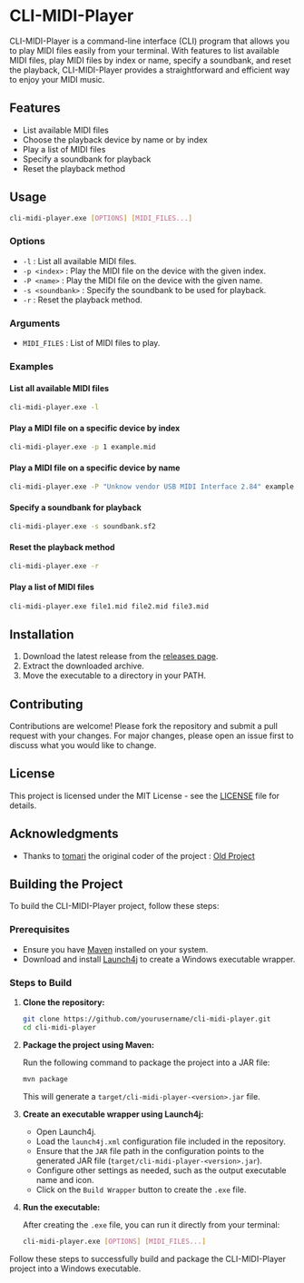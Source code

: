# CLI-MIDI-Player

CLI-MIDI-Player is a command-line interface (CLI) program that allows you to play MIDI files easily from your terminal. With features to list available MIDI files, play MIDI files by index or name, specify a soundbank, and reset the playback, CLI-MIDI-Player provides a straightforward and efficient way to enjoy your MIDI music.

## Features

- List available MIDI files
- Choose the playback device by name or by index
- Play a list of MIDI files 
- Specify a soundbank for playback
- Reset the playback method

## Usage

```bash
cli-midi-player.exe [OPTIONS] [MIDI_FILES...]
```

### Options

- `-l` : List all available MIDI files.
- `-p <index>` : Play the MIDI file on the device with the given index.
- `-P <name>` : Play the MIDI file on the device with the given name.
- `-s <soundbank>` : Specify the soundbank to be used for playback.
- `-r` : Reset the playback method.

### Arguments

- `MIDI_FILES` : List of MIDI files to play.

### Examples

#### List all available MIDI files
```bash
cli-midi-player.exe -l
```

#### Play a MIDI file on a specific device by index
```bash
cli-midi-player.exe -p 1 example.mid
```

#### Play a MIDI file on a specific device by name
```bash
cli-midi-player.exe -P "Unknow vendor USB MIDI Interface 2.84" example.mid
```

#### Specify a soundbank for playback
```bash
cli-midi-player.exe -s soundbank.sf2
```

#### Reset the playback method
```bash
cli-midi-player.exe -r
```

#### Play a list of MIDI files
```bash
cli-midi-player.exe file1.mid file2.mid file3.mid
```

## Installation

1. Download the latest release from the [releases page](https://github.com/yourusername/cli-midi-player/releases).
2. Extract the downloaded archive.
3. Move the executable to a directory in your PATH.

## Contributing

Contributions are welcome! Please fork the repository and submit a pull request with your changes. For major changes, please open an issue first to discuss what you would like to change.

## License

This project is licensed under the MIT License - see the [LICENSE](LICENSE) file for details.

## Acknowledgments

- Thanks to [tomari](https://github.com/tomari) the original coder of the project : [Old Project](https://github.com/tomari/PlaySMF)

## Building the Project

To build the CLI-MIDI-Player project, follow these steps:

### Prerequisites

- Ensure you have [Maven](https://maven.apache.org/install.html) installed on your system.
- Download and install [Launch4j](http://launch4j.sourceforge.net/) to create a Windows executable wrapper.

### Steps to Build

1. **Clone the repository:**

    ```bash
    git clone https://github.com/yourusername/cli-midi-player.git
    cd cli-midi-player
    ```

2. **Package the project using Maven:**

    Run the following command to package the project into a JAR file:

    ```bash
    mvn package
    ```

    This will generate a `target/cli-midi-player-<version>.jar` file.

3. **Create an executable wrapper using Launch4j:**

    - Open Launch4j.
    - Load the `launch4j.xml` configuration file included in the repository.
    - Ensure that the `JAR` file path in the configuration points to the generated JAR file (`target/cli-midi-player-<version>.jar`).
    - Configure other settings as needed, such as the output executable name and icon.
    - Click on the `Build Wrapper` button to create the `.exe` file.

4. **Run the executable:**

    After creating the `.exe` file, you can run it directly from your terminal:

    ```bash
    cli-midi-player.exe [OPTIONS] [MIDI_FILES...]
    ```

Follow these steps to successfully build and package the CLI-MIDI-Player project into a Windows executable.
